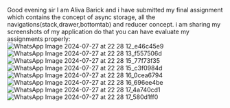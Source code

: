 Good evening sir 
I am Aliva Barick and i have submitted my final assignment which contains the concept of async storage, all the navigations(stack,drawer,bottomtab) and reducer concept.
i am sharing my screenshots of my application do that you can have evaluate my assignments properly:
![WhatsApp Image 2024-07-27 at 22 28 12_e46c45e9](https://github.com/user-attachments/assets/03cc5abf-c407-4264-9afe-5c61ff15ab0b)
![WhatsApp Image 2024-07-27 at 22 28 13_f557506d](https://github.com/user-attachments/assets/c3e20827-6361-4b37-96fc-484cee778cc3)
![WhatsApp Image 2024-07-27 at 22 28 15_77f73f35](https://github.com/user-attachments/assets/a51054d6-9260-4d50-8353-1a632ead9021)
![WhatsApp Image 2024-07-27 at 22 28 15_c3f0984d](https://github.com/user-attachments/assets/75a6117b-0076-45ed-8909-68e522f390ba)
![WhatsApp Image 2024-07-27 at 22 28 16_0cea6794](https://github.com/user-attachments/assets/b85e30a2-257b-4433-8d40-052df7521c1d)
![WhatsApp Image 2024-07-27 at 22 28 16_696ee4be](https://github.com/user-attachments/assets/87c1a9c8-d797-447c-8f4f-442b8e61b864)
![WhatsApp Image 2024-07-27 at 22 28 17_4a740cd1](https://github.com/user-attachments/assets/3cd6b590-cac6-4d61-b4e6-a20e0e0f79cc)
![WhatsApp Image 2024-07-27 at 22 28 17_580d1ff0](https://github.com/user-attachments/assets/96e5ef94-ca2d-44aa-857d-bd3ff0888b6c)




